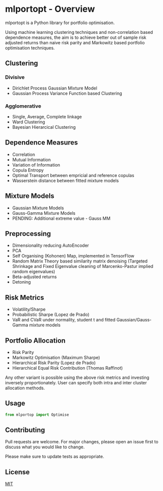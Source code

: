 # mlportopt - Overview

mlportopt is a Python library for portfolio optimisation.

Using machine learning clustering techniques and non-correlation based dependence measures, the aim is to achieve better out of sample risk adjusted returns than naive risk parity and Markowitz based portfolio optimisation techniques.

## Clustering

### Divisive

- Dirichlet Process Gaussian Mixture Model
- Gaussian Process Variance Function based Clustering

### Agglomerative

- Single, Average, Complete linkage
- Ward Clustering
- Bayesian Hierarcical Clustering

## Dependence Measures

- Correlation
- Mutual Information
- Variation of Information
- Copula Entropy
- Optimal Transport between empricial and reference copulas
- Wasserstein distance between fitted mixture models

## Mixture Models

- Gaussian Mixture Models
- Gauss-Gamma Mixture Models
- PENDING: Additional extreme value - Gauss MM

## Preprocessing

- Dimensionality reducing AutoEncoder
- PCA
- Self Organising (Kohonen) Map, implemented in TensorFlow
- Random Matrix Theory based similarity matrix denoising (Targeted Shrinkage and Fixed Eigenvalue cleaning of Marcenko-Pastur implied random eigenvalues)
- Beta-adjusted returns
- Detoning

## Risk Metrics

- Volatility/Sharpe
- Probabilistic Sharpe (Lopez de Prado)
- VaR and CVaR under normality, student t and fitted Gaussian/Gauss-Gamma mixture models

## Portfolio Allocation

- Risk Parity
- Markowitz Optimisation (Maximum Sharpe)
- Hierarchical Risk Parity (Lopez de Prado)
- Hierarchical Equal Risk Contribution (Thomas Raffinot)

Any other variant is possible using the above risk metrics and investing inversely proportionately. User can specify both intra and inter cluster allocation methods.

## Usage

```python
from mlportop import Optimise
```

## Contributing
Pull requests are welcome. For major changes, please open an issue first to discuss what you would like to change.

Please make sure to update tests as appropriate.

## License
[MIT](https://choosealicense.com/licenses/mit/)
